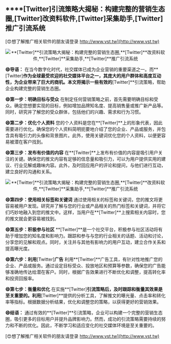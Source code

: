 ## ****[Twitter]**引流策略大揭秘：构建完整的营销生态圈,**[Twitter]**改资料软件,**[Twitter]**采集助手,**[Twitter]**推广引流系统**

[😍想了解推广相关软件的朋友请登录 http://www.vst.tw](http://www.vst.tw)

 <center><img src="https://vst.tw/MP4/tuiguang/png/6.png" alt="**[Twitter]**引流策略大揭秘：构建完整的营销生态圈,**[Twitter]**改资料软件,**[Twitter]**采集助手,**[Twitter]**推广引流系统"></center>

**😄导语：**
在当今数字化时代，社交媒体已成为企业营销的重要渠道之一。而**[Twitter]**作为全球最受欢迎的社交媒体平台之一，其庞大的用户群体和高度互动性，为企业带来了巨大的商机。本文将揭示一些有效的**[Twitter]**引流策略，帮助企业构建完整的营销生态圈。

**😄第一步：明确目标与受众**
在制定任何营销策略之前，首先需要明确目标和受众。确定您想要实现的目标，例如增加品牌知名度、提高销售量或推广新产品等。同时，研究并了解您的受众群体，包括他们的兴趣、需求和行为习惯。

**😄第二步：优化个人资料**
您的个人资料是您在**[Twitter]**上的形象代表，因此需要进行优化。确保您的个人资料简明扼要地介绍了您的企业、产品或服务，并包含具有吸引力的头像和背景图片。此外，使用关键词优化您的个人资料，以便更容易被潜在客户找到。

**😄第三步：发布有价值的内容**
在**[Twitter]**上发布有价值的内容是吸引用户关注的关键。确保您的推文内容有足够的信息量和吸引力，可以为用户提供实用的建议、行业见解或趣味内容。此外，及时回应用户的评论和提问，与他们进行互动，建立良好的沟通和关系。

 <center><img src="https://vst.tw/MP4/tuiguang/png/1.png" alt="**[Twitter]**引流策略大揭秘：构建完整的营销生态圈,**[Twitter]**改资料软件,**[Twitter]**采集助手,**[Twitter]**推广引流系统"></center>

**😄第四步：使用相关标签和关键词**
通过使用相关的标签和关键词，您的推文将更容易被用户发现。研究并了解与您的行业或产品相关的热门标签和关键词，并将它们巧妙地融入到您的推文中。这样，当用户在**[Twitter]**上搜索相关内容时，您的推文就会更容易被找到。

**😄第五步：积极参与社区**
**[Twitter]**是一个社交平台，积极参与社区活动将有助于增加您的知名度和影响力。跟踪和参与与您的行业相关的话题、活动和讨论，分享您的见解和观点。同时，关注并与其他有影响力的用户互动，建立合作关系和提高曝光度。

**😄第六步：利用**[Twitter]**广告**
利用**[Twitter]**广告工具，有针对性地推广您的企业、产品或服务。通过设定目标受众、投放地区和预算等参数，确保您的广告能够准确地传达给潜在客户。同时，根据广告效果进行不断优化和调整，提高转化率和投资回报率。

**😄第七步：衡量和优化**
在实施**[Twitter]**引流策略后，及时跟踪和衡量其效果是至关重要的。利用**[Twitter]**提供的分析工具，了解推文的曝光量、点击率和转化率等指标。根据数据分析结果，优化和调整您的策略，以获得更好的营销效果。

**😄结语：**
通过有效的**[Twitter]**引流策略，企业可以构建一个完整的营销生态圈，吸引更多的目标用户并提升品牌影响力。然而，成功的引流策略需要持续的努力和不断的优化。因此，不断学习和适应变化的社交媒体环境是至关重要的。

[😍想了解推广相关软件的朋友请登录 http://www.vst.tw](http://www.vst.tw)



